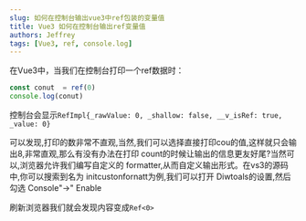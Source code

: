 ```yaml
---
slug: 如何在控制台输出vue3中ref包装的变量值
title: Vue3 如何在控制台输出ref变量值
authors: Jeffrey
tags: [Vue3, ref, console.log]
---
```


在Vue3中，当我们在控制台打印一个ref数据时：
```js
const conut  = ref(0)
console.log(conut)
```
控制台会显示`RefImpl{_rawValue: 0, _shallow: false, __v_isRef: true, _value: 0}`

可以发现,打印的数非常不直观,当然,我们可以选择直接打印cou的值,这样就只会输出8,非常直观,那么有没有办法在打印 count的时候让输出的信息更友好尾?当然可以,浏览器允许我们编写自定义的 formatter,从而自定义输出形式。在vs3的源码中,你可以搜索到名为 initcustonfornatt为例,我们可以打开 Diwtoals的设置,然后勾选 Console"→" Enable

刷新浏览器我们就会发现内容变成`Ref<0>`
